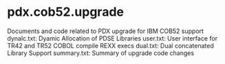 # pdx.cob52.upgrade
Documents and code related to PDX upgrade for IBM COB52 support
dynalc.txt: Dyamic Allocation of PDSE Libraries
user.txt: User interface for TR42 and TR52 COBOL compile REXX execs
dual.txt: Dual concatenated Library Support
summary.txt:  Summary of upgrade code changes
